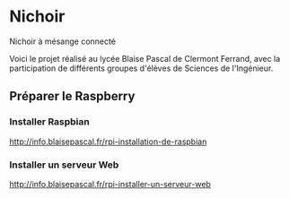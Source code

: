 # Nichoir
Nichoir à mésange connecté

Voici le projet réalisé au lycée Blaise Pascal de Clermont Ferrand, avec la participation de différents groupes d'élèves de Sciences de l'Ingénieur.


## Préparer le Raspberry
### Installer Raspbian
http://info.blaisepascal.fr/rpi-installation-de-raspbian

### Installer un serveur Web
http://info.blaisepascal.fr/rpi-installer-un-serveur-web
